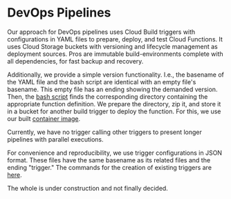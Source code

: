 # DevOps Pipelines

Our approach for DevOps pipelines uses Cloud Build triggers with configurations in YAML files to prepare, deploy, and 
test Cloud Functions. It uses Cloud Storage buckets with versioning and lifecycle management as deployment sources. 
Pros are immutable build-environments complete with all dependencies, for fast backup and recovery. 

Additionally, we provide a simple version functionality. I.e., the basename of the YAML file and the bash script are 
identical with an empty file's basename. This empty file has an ending showing the demanded version. 
Then, the [bash script](./00_prepare-deployment.bash) finds the corresponding directory containing the appropriate 
function definition. 
We prepare the directory, zip it, and store it in a bucket for another build trigger to deploy the function. For this, 
we use our built [container image](./Dockerfile).

Currently, we have no trigger calling other triggers to present longer pipelines with parallel executions.

For convenience and reproducibility, we use trigger configurations in JSON format. These files have the same basename 
as its related files and the ending "trigger." The commands for the creation of existing triggers are [here](./BuildTrigger.md).

The whole is under construction and not finally decided.




